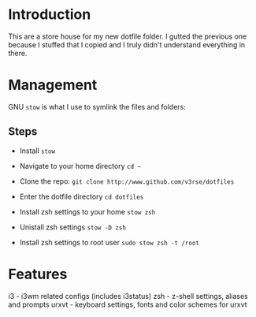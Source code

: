 # Introduction
This are a store house for my new dotfile folder. I gutted the previous one because I stuffed that I copied and I truly didn't understand everything in there.

# Management
GNU `stow` is what I use  to symlink the files and folders:

## Steps
- Install `stow`
- Navigate to your home directory
`cd ~`

- Clone the repo:
`git clone http://www.github.com/v3rse/dotfiles`

- Enter the dotfile directory
`cd dotfiles`

- Install zsh settings to your home
`stow zsh`

- Unistall zsh settings
`stow -D zsh`

- Install zsh settings to root user
`sudo stow zsh -t /root`

# Features
i3  - i3wm related configs (includes i3status)
zsh - z-shell settings, aliases and prompts
urxvt - keyboard settings, fonts and color schemes for urxvt
